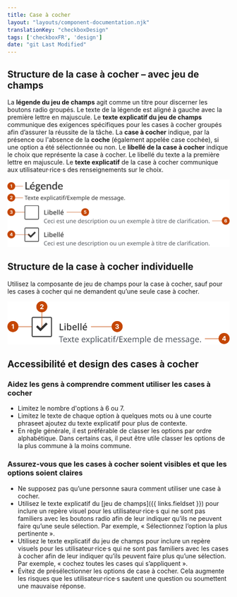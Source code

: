 ```yaml
---
title: Case à cocher
layout: "layouts/component-documentation.njk"
translationKey: "checkboxDesign"
tags: ['checkboxFR', 'design']
date: "git Last Modified"
---
```


## Structure de la case à cocher – avec jeu de champs

La **légende du jeu de champs** agit comme un titre pour discerner les boutons radio groupés. Le texte de la légende est aligné à gauche avec la première lettre en majuscule.
Le **texte explicatif du jeu de champs** communique des exigences spécifiques pour les cases à cocher groupés afin d’assurer la réussite de la tâche.
La **case à cocher** indique, par la présence ou l'absence de la **coche** (également appelée case cochée), si une option a été sélectionnée ou non.
Le **libellé de la case à cocher** indique le choix que représente la case à cocher. Le libellé du texte a la première lettre en majuscule.
Le **texte explicatif** de la case à cocher communique aux utilisateur·rice·s des renseignements sur le choix.

<img class="b-sm b-gray p-400" src="/images/fr/components/anatomy/gcds-checkbox-anatomy-with-fieldset.svg" alt="L'anatomie de case à cocher identifiant la légende du jeu de champ et son message d'aide, la coche de sélection, le bouton à cocher, l'étiquette de la case à cocher et le message d'aide de la case à cocher qui forme le composant." />

## Structure de la case à cocher individuelle

Utilisez la composante de jeu de champs pour la case à cocher, sauf pour les cases à cocher qui ne demandent qu’une seule case à cocher.

<img class="b-sm b-gray p-400" src="/images/fr/components/anatomy/gcds-checkbox-anatomy-single.svg" alt="L'anatomie de case à cocher identifiant la coche de sélection, le bouton à cocher, l'étiquette de la case à cocher et le message d'aide de la case à cocher qui forme le composant." />

## Accessibilité et design des cases à cocher

### Aidez les gens à comprendre comment utiliser les cases à cocher

- Limitez le nombre d'options à 6 ou 7.
- Limitez le texte de chaque option à quelques mots ou à une courte phraseet ajoutez du texte explicatif pour plus de contexte.
- En règle générale, il est préférable de classer les options par ordre alphabétique. Dans certains cas, il peut être utile classer les options de la plus commune à la moins commune.

### Assurez-vous que les cases à cocher soient visibles et que les options soient claires

- Ne supposez pas qu’une personne saura comment utiliser une case à cocher.
- Utilisez le texte explicatif du [jeu de champs]({{ links.fieldset }}) pour inclure un repère visuel pour les utilisateur·rice·s qui ne sont pas familiers avec les boutons radio afin de leur indiquer qu’ils ne peuvent faire qu’une seule sélection. Par exemple, « Sélectionnez l’option la plus pertinente ».
- Utilisez le texte explicatif du jeu de champs pour inclure un repère visuels pour les utilisateur·rice·s qui ne sont pas familiers avec les cases à cocher afin de leur indiquer qu’ils peuvent faire plus qu’une sélection.  Par exemple, « cochez toutes les cases qui s’appliquent ».
- Évitez de présélectionner les options de case à cocher. Cela augmente les risques que les utilisateur·rice·s sautent une question ou soumettent une mauvaise réponse.
